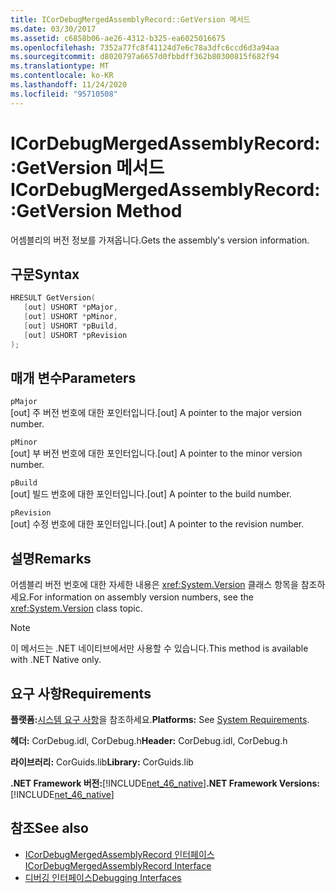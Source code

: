 ```yaml
---
title: ICorDebugMergedAssemblyRecord::GetVersion 메서드
ms.date: 03/30/2017
ms.assetid: c6858b06-ae26-4312-b325-ea6025016675
ms.openlocfilehash: 7352a77fc8f41124d7e6c78a3dfc6ccd6d3a94aa
ms.sourcegitcommit: d8020797a6657d0fbbdff362b80300815f682f94
ms.translationtype: MT
ms.contentlocale: ko-KR
ms.lasthandoff: 11/24/2020
ms.locfileid: "95710508"
---
```

# <a name="icordebugmergedassemblyrecordgetversion-method"></a><span data-ttu-id="7e39e-102">ICorDebugMergedAssemblyRecord::GetVersion 메서드</span><span class="sxs-lookup"><span data-stu-id="7e39e-102">ICorDebugMergedAssemblyRecord::GetVersion Method</span></span>

<span data-ttu-id="7e39e-103">어셈블리의 버전 정보를 가져옵니다.</span><span class="sxs-lookup"><span data-stu-id="7e39e-103">Gets the assembly's version information.</span></span>  
  
## <a name="syntax"></a><span data-ttu-id="7e39e-104">구문</span><span class="sxs-lookup"><span data-stu-id="7e39e-104">Syntax</span></span>  
  
```cpp  
HRESULT GetVersion(  
   [out] USHORT *pMajor,
   [out] USHORT *pMinor,
   [out] USHORT *pBuild,
   [out] USHORT *pRevision  
);  
```  
  
## <a name="parameters"></a><span data-ttu-id="7e39e-105">매개 변수</span><span class="sxs-lookup"><span data-stu-id="7e39e-105">Parameters</span></span>  

 `pMajor`  
 <span data-ttu-id="7e39e-106">[out] 주 버전 번호에 대한 포인터입니다.</span><span class="sxs-lookup"><span data-stu-id="7e39e-106">[out] A pointer to the major version number.</span></span>  
  
 `pMinor`  
 <span data-ttu-id="7e39e-107">[out] 부 버전 번호에 대한 포인터입니다.</span><span class="sxs-lookup"><span data-stu-id="7e39e-107">[out] A pointer to the minor version number.</span></span>  
  
 `pBuild`  
 <span data-ttu-id="7e39e-108">[out] 빌드 번호에 대한 포인터입니다.</span><span class="sxs-lookup"><span data-stu-id="7e39e-108">[out] A pointer to the build number.</span></span>  
  
 `pRevision`  
 <span data-ttu-id="7e39e-109">[out] 수정 번호에 대한 포인터입니다.</span><span class="sxs-lookup"><span data-stu-id="7e39e-109">[out] A pointer to the revision number.</span></span>  
  
## <a name="remarks"></a><span data-ttu-id="7e39e-110">설명</span><span class="sxs-lookup"><span data-stu-id="7e39e-110">Remarks</span></span>  

 <span data-ttu-id="7e39e-111">어셈블리 버전 번호에 대한 자세한 내용은 <xref:System.Version> 클래스 항목을 참조하세요.</span><span class="sxs-lookup"><span data-stu-id="7e39e-111">For information on assembly version numbers, see the <xref:System.Version> class topic.</span></span>  
  
> [!NOTE]
> <span data-ttu-id="7e39e-112">이 메서드는 .NET 네이티브에서만 사용할 수 있습니다.</span><span class="sxs-lookup"><span data-stu-id="7e39e-112">This method is available with .NET Native only.</span></span>  
  
## <a name="requirements"></a><span data-ttu-id="7e39e-113">요구 사항</span><span class="sxs-lookup"><span data-stu-id="7e39e-113">Requirements</span></span>  

 <span data-ttu-id="7e39e-114">**플랫폼:**[시스템 요구 사항](../../get-started/system-requirements.md)을 참조하세요.</span><span class="sxs-lookup"><span data-stu-id="7e39e-114">**Platforms:** See [System Requirements](../../get-started/system-requirements.md).</span></span>  
  
 <span data-ttu-id="7e39e-115">**헤더:** CorDebug.idl, CorDebug.h</span><span class="sxs-lookup"><span data-stu-id="7e39e-115">**Header:** CorDebug.idl, CorDebug.h</span></span>  
  
 <span data-ttu-id="7e39e-116">**라이브러리:** CorGuids.lib</span><span class="sxs-lookup"><span data-stu-id="7e39e-116">**Library:** CorGuids.lib</span></span>  
  
 <span data-ttu-id="7e39e-117">**.NET Framework 버전:**[!INCLUDE[net_46_native](../../../../includes/net-46-native-md.md)]</span><span class="sxs-lookup"><span data-stu-id="7e39e-117">**.NET Framework Versions:** [!INCLUDE[net_46_native](../../../../includes/net-46-native-md.md)]</span></span>  
  
## <a name="see-also"></a><span data-ttu-id="7e39e-118">참조</span><span class="sxs-lookup"><span data-stu-id="7e39e-118">See also</span></span>

- [<span data-ttu-id="7e39e-119">ICorDebugMergedAssemblyRecord 인터페이스</span><span class="sxs-lookup"><span data-stu-id="7e39e-119">ICorDebugMergedAssemblyRecord Interface</span></span>](icordebugmergedassemblyrecord-interface.md)
- [<span data-ttu-id="7e39e-120">디버깅 인터페이스</span><span class="sxs-lookup"><span data-stu-id="7e39e-120">Debugging Interfaces</span></span>](debugging-interfaces.md)
